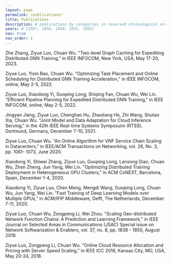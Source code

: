 ```yaml
---
layout: page
permalink: /publications/
title: Publications
description: # publications by categories in reversed chronological order. generated by jekyll-scholar.
years: # [1967, 1956, 1950, 1935, 1905]
nav: true
nav_order: 1
---
```


Zhe Zhang, Ziyue Luo, Chuan Wu. "Two-level Graph Caching for Expediting Distributed GNN Training," in IEEE INFOCOM, New York, USA, May 17-20, 2023.

Ziyue Luo, Yixin Bao, Chuan Wu. "Optimizing Task Placement and Online Scheduling for Distributed GNN Training Acceleration," in IEEE INFOCOM, online, May 2-5, 2022.

Ziyue Luo, Xiaodong Yi, Guoping Long, Shiqing Fan, Chuan Wu, Wei Lin. "Efficient Pipeline Planning for Expedited Distributed DNN Training," in IEEE INFOCOM, online, May 2-5, 2022.

Jingyan Jiang, Ziyue Luo, Chenghao Hu, Zhaoliang He, Zhi Wang, Shutao Xia, Chuan Wu. "Joint Model and Data Adaptation for Cloud Inference Serving," in the 42th IEEE Real-time Systems Symposuim (RTSS), Dortmund, Germany, December 7-10, 2021.

Ziyue Luo, Chuan Wu. "An Online Algorithm for VNF Service Chain Scaling in Datacenters," in IEEE/ACM Transactions on Networking, vol. 28, No. 3, pp. 1061- 1073, June 2020.

Xiaodong Yi, Shiwei Zhang, Ziyue Luo, Guoping Long, Lansong Diao, Chuan Wu, Zhen Zheng, Jun Yang, Wei Lin. "Optimizing Distributed Training Deployment in Heterogeneous GPU Clusters," in ACM CoNEXT, Barcelona, Spain, December 1-4, 2020.

Xiaodong Yi, Ziyue Luo, Chen Meng, Mengdi Wang, Guoping Long, Chuan Wu, Jun Yang, Wei Lin. "Fast Training of Deep Learning Models over Multiple GPUs," in ACM/IFIP Middleware, Delft, The Netherlands, December 7-11, 2020.

Ziyue Luo, Chuan Wu, Zongpeng Li, Wei Zhou. "Scaling Geo-distributed Network Function Chains: A Prediction and Learning Framework," in IEEE Journal on Selected Areas in Communications (JSAC) Special issue on Network Softwarization & Enablers, vol. 37, no. 8, pp. 1838 - 1850, August 2019.

Ziyue Luo, Zongpeng Li, Chuan Wu. "Online Cloud Resource Allocation and Pricing with Server Speed Scaling," in IEEE ICC 2018, Kansas City, MO, USA, May 20-24, 2018.